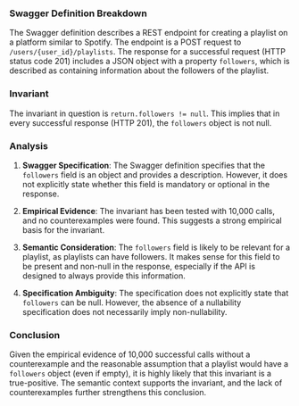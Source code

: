 ### Swagger Definition Breakdown
The Swagger definition describes a REST endpoint for creating a playlist on a platform similar to Spotify. The endpoint is a POST request to `/users/{user_id}/playlists`. The response for a successful request (HTTP status code 201) includes a JSON object with a property `followers`, which is described as containing information about the followers of the playlist.

### Invariant
The invariant in question is `return.followers != null`. This implies that in every successful response (HTTP 201), the `followers` object is not null.

### Analysis
1. **Swagger Specification**: The Swagger definition specifies that the `followers` field is an object and provides a description. However, it does not explicitly state whether this field is mandatory or optional in the response.

2. **Empirical Evidence**: The invariant has been tested with 10,000 calls, and no counterexamples were found. This suggests a strong empirical basis for the invariant.

3. **Semantic Consideration**: The `followers` field is likely to be relevant for a playlist, as playlists can have followers. It makes sense for this field to be present and non-null in the response, especially if the API is designed to always provide this information.

4. **Specification Ambiguity**: The specification does not explicitly state that `followers` can be null. However, the absence of a nullability specification does not necessarily imply non-nullability.

### Conclusion
Given the empirical evidence of 10,000 successful calls without a counterexample and the reasonable assumption that a playlist would have a `followers` object (even if empty), it is highly likely that this invariant is a true-positive. The semantic context supports the invariant, and the lack of counterexamples further strengthens this conclusion.

